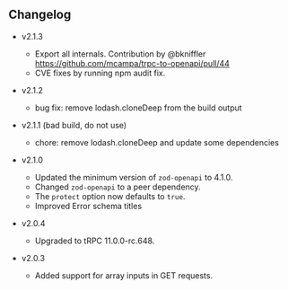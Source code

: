 ## Changelog

- v2.1.3

  - Export all internals. Contribution by @bkniffler https://github.com/mcampa/trpc-to-openapi/pull/44
  - CVE fixes by running npm audit fix.

- v2.1.2

   - bug fix: remove lodash.cloneDeep from the build output

- v2.1.1 (bad build, do not use)

  - chore: remove lodash.cloneDeep and update some dependencies

- v2.1.0

  - Updated the minimum version of `zod-openapi` to 4.1.0.
  - Changed `zod-openapi` to a peer dependency.
  - The `protect` option now defaults to `true`.
  - Improved Error schema titles

- v2.0.4

  - Upgraded to tRPC 11.0.0-rc.648.

- v2.0.3

  - Added support for array inputs in GET requests.
